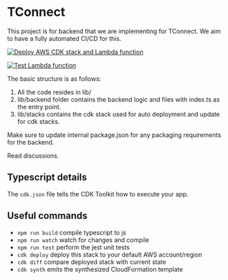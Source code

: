 # TConnect
This project is for backend that we are implementing for TConnect. We aim to have a fully automated CI/CD for this.

[![Deploy AWS CDK stack and Lambda function](https://github.com/sarveshbhatnagar/tconnect-backend/actions/workflows/lambda-deploy.yml/badge.svg?branch=main)](https://github.com/sarveshbhatnagar/tconnect-backend/actions/workflows/lambda-deploy.yml)

[![Test Lambda function](https://github.com/sarveshbhatnagar/tconnect-backend/actions/workflows/test.yml/badge.svg)](https://github.com/sarveshbhatnagar/tconnect-backend/actions/workflows/test.yml)

The basic structure is as follows:

1. All the code resides in lib/
2. lib/backend folder contains the backend logic and files with index.ts as the entry point.
3. lib/stacks contains the cdk stack used for auto deployment and update for cdk stacks.

Make sure to update internal package.json for any packaging requirements for the backend.

Read discussions.

## Typescript details

The `cdk.json` file tells the CDK Toolkit how to execute your app.

## Useful commands

* `npm run build`   compile typescript to js
* `npm run watch`   watch for changes and compile
* `npm run test`    perform the jest unit tests
* `cdk deploy`      deploy this stack to your default AWS account/region
* `cdk diff`        compare deployed stack with current state
* `cdk synth`       emits the synthesized CloudFormation template
